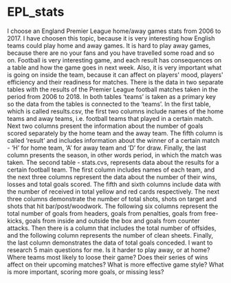 # EPL_stats
I choose an England Premier League home/away games stats from 2006 to 2017.
I have choosen this topic, because it is very interesting how English teams could play home and away games. It is hard to play away games, because there are no your fans and you have travelled some road and so on. Football is very interesting game, and each result has consequences on a table and how the game goes in next week. Also, it is very important what is going on inside the team, because it can affect on players' mood, players' efficiency and their readiness for matches. 
There is the data in two separate tables with the results of the Premier League football matches taken in the period from 2006 to 2018. In both tables ‘teams’ is taken as a primary key so the data from the tables is connected to the ‘teams’. In the first table, which is called results.csv, the first two columns include names of the home teams and away teams, i.e. football teams that played in a certain match. Next two columns present the information about the number of goals scored separately by the home team and the away team. The fifth column is called ‘result’ and includes information about the winner of a certain match - ‘H’ for home team, ‘A’ for away team and ‘D’ for draw. Finally, the last column presents the season, in other words period, in which the match was taken. The second table - stats.cvs, represents data about the results for a certain football team. The first column includes names of each team, and the next three columns represent the data about the number of their wins, losses and total goals scored. The fifth and sixth columns include data with the number of received in total yellow and red cards respectively. The next three columns demonstrate the number of total shots, shots on target and shots that hit bar/post/woodwork. The following six columns represent the total number of goals from headers, goals from penalties, goals from free-kicks, goals from inside and outside the box and goals from counter attacks. Then there is a column that includes the total number of offsides, and the following column represents the number of clean sheets. Finally, the last column demonstrates the data of total goals conceded.
I want to research 5 main questions for me. Is it harder to play away, or at home? Where teams most likely to loose their game? Does their series of wins affect on their upcoming matches? What is more effective game style? What is more important, scoring more goals, or missing less?
